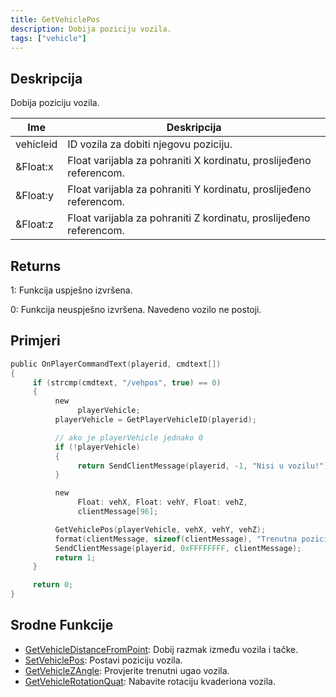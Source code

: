 ```yaml
---
title: GetVehiclePos
description: Dobija poziciju vozila.
tags: ["vehicle"]
---
```


## Deskripcija

Dobija poziciju vozila.

| Ime       | Deskripcija                                                        |
| --------- | ------------------------------------------------------------------ |
| vehicleid | ID vozila za dobiti njegovu poziciju.                              |
| &Float:x  | Float varijabla za pohraniti X kordinatu, proslijeđeno referencom. |
| &Float:y  | Float varijabla za pohraniti Y kordinatu, proslijeđeno referencom. |
| &Float:z  | Float varijabla za pohraniti Z kordinatu, proslijeđeno referencom. |

## Returns

1: Funkcija uspješno izvršena.

0: Funkcija neuspješno izvršena. Navedeno vozilo ne postoji.

## Primjeri

```c
public OnPlayerCommandText(playerid, cmdtext[])
{
     if (strcmp(cmdtext, "/vehpos", true) == 0)
     {
          new
               playerVehicle;
          playerVehicle = GetPlayerVehicleID(playerid);

          // ako je playerVehicle jednako 0
          if (!playerVehicle)
          {
               return SendClientMessage(playerid, -1, "Nisi u vozilu!");
          }

          new
               Float: vehX, Float: vehY, Float: vehZ,
               clientMessage[96];

          GetVehiclePos(playerVehicle, vehX, vehY, vehZ);
          format(clientMessage, sizeof(clientMessage), "Trenutna pozicija vozila je: %f, %f, %f", vehX, vehY, vehZ);
          SendClientMessage(playerid, 0xFFFFFFFF, clientMessage);
          return 1;
     }

     return 0;
}
```

## Srodne Funkcije

- [GetVehicleDistanceFromPoint](GetVehicleDistanceFromPoint): Dobij razmak između vozila i tačke.
- [SetVehiclePos](SetVehiclePos): Postavi poziciju vozila.
- [GetVehicleZAngle](GetVehicleZAngle): Provjerite trenutni ugao vozila.
- [GetVehicleRotationQuat](GetVehicleRotationQuat): Nabavite rotaciju kvaderiona vozila.
